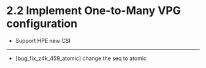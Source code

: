 2.2 Implement One-to-Many VPG configuration
===========================================
   * Support HPE new CSI
------------------------
* [bug_fix_z4k_459_atomic] change the seq to atomic
